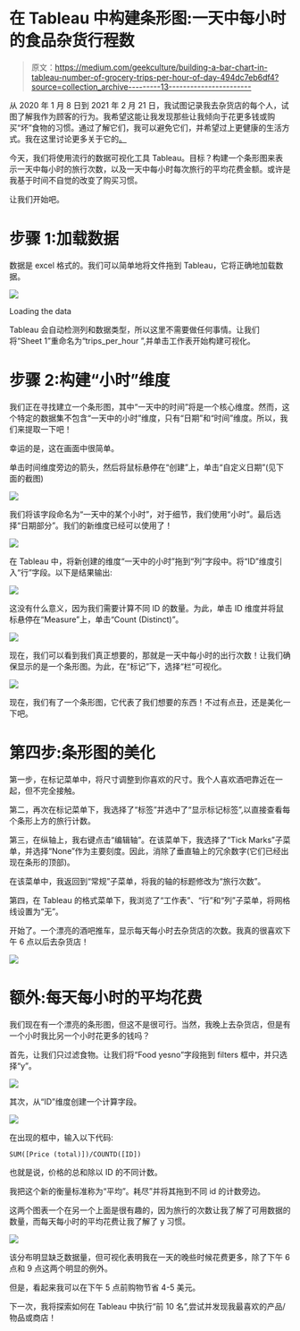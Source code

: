 # 在 Tableau 中构建条形图:一天中每小时的食品杂货行程数

> 原文：<https://medium.com/geekculture/building-a-bar-chart-in-tableau-number-of-grocery-trips-per-hour-of-day-494dc7eb6df4?source=collection_archive---------13----------------------->

从 2020 年 1 月 8 日到 2021 年 2 月 21 日，我试图记录我去杂货店的每个人，试图了解我作为顾客的行为。我希望这能让我发现那些让我倾向于花更多钱或购买“坏”食物的习惯。通过了解它们，我可以避免它们，并希望过上更健康的生活方式。我在这里讨论更多关于它的[。](/@alexistats/groceries-insights-trying-to-improve-my-life-through-data-analysis-738a976074ee)

今天，我们将使用流行的数据可视化工具 Tableau。目标？构建一个条形图来表示一天中每小时的旅行次数，以及一天中每小时每次旅行的平均花费金额。或许是我基于时间不自觉的改变了购买习惯。

让我们开始吧。

# 步骤 1:加载数据

数据是 excel 格式的。我们可以简单地将文件拖到 Tableau，它将正确地加载数据。

![](img/d6a17163f36dd92533affe37fbe9385c.png)

Loading the data

Tableau 会自动检测列和数据类型，所以这里不需要做任何事情。让我们将“Sheet 1”重命名为“trips_per_hour ”,并单击工作表开始构建可视化。

# 步骤 2:构建“小时”维度

我们正在寻找建立一个条形图，其中“一天中的时间”将是一个核心维度。然而，这个特定的数据集不包含“一天中的小时”维度，只有“日期”和“时间”维度。所以，我们来提取一下吧！

幸运的是，这在画面中很简单。

单击时间维度旁边的箭头，然后将鼠标悬停在“创建”上，单击“自定义日期”(见下面的截图)

![](img/075c14b5e0f3e97f9a22b5256f650590.png)

我们将该字段命名为“一天中的某个小时”，对于细节，我们使用“小时”。最后选择“日期部分”。我们的新维度已经可以使用了！

![](img/afd15b6079f24322613b414b6f6324a1.png)

在 Tableau 中，将新创建的维度“一天中的小时”拖到“列”字段中。将“ID”维度引入“行”字段。以下是结果输出:

![](img/41a541baa67af522e3694a915ae2743f.png)

这没有什么意义，因为我们需要计算不同 ID 的数量。为此，单击 ID 维度并将鼠标悬停在“Measure”上，单击“Count (Distinct)”。

![](img/995a00ef4d2e6e89e356b107a436bf8b.png)

现在，我们可以看到我们真正想要的，那就是一天中每小时的出行次数！让我们确保显示的是一个条形图。为此，在“标记”下，选择“栏”可视化。

![](img/7b423bea5436992a37ab71298fecc675.png)

现在，我们有了一个条形图，它代表了我们想要的东西！不过有点丑，还是美化一下吧。

# 第四步:条形图的美化

第一步，在标记菜单中，将尺寸调整到你喜欢的尺寸。我个人喜欢酒吧靠近在一起，但不完全接触。

第二，再次在标记菜单下，我选择了“标签”并选中了“显示标记标签”,以直接查看每个条形上方的旅行计数。

第三，在纵轴上，我右键点击“编辑轴”。在该菜单下，我选择了“Tick Marks”子菜单，并选择“None”作为主要刻度。因此，消除了垂直轴上的冗余数字(它们已经出现在条形的顶部)。

在该菜单中，我返回到“常规”子菜单，将我的轴的标题修改为“旅行次数”。

第四，在 Tableau 的格式菜单下，我浏览了“工作表”、“行”和“列”子菜单，将网格线设置为“无”。

开始了。一个漂亮的酒吧推车，显示每天每小时去杂货店的次数。我真的很喜欢下午 6 点以后去杂货店！

![](img/101dfd7b33f33d31190157722ed9d83c.png)

# 额外:每天每小时的平均花费

我们现在有一个漂亮的条形图，但这不是很可行。当然，我晚上去杂货店，但是有一个小时我比另一个小时花更多的钱吗？

首先，让我们只过滤食物。让我们将“Food yesno”字段拖到 filters 框中，并只选择“y”。

![](img/dd7185075adc2c35139133bcce0dcc13.png)

其次，从“ID”维度创建一个计算字段。

![](img/fe4fc1e47158a41332bea5720035695b.png)

在出现的框中，输入以下代码:

```
SUM([Price (total)])/COUNTD([ID]) 
```

也就是说，价格的总和除以 ID 的不同计数。

我把这个新的衡量标准称为“平均”。耗尽”并将其拖到不同 id 的计数旁边。

这两个图表一个在另一个上面是很有趣的，因为旅行的次数让我了解了可用数据的数量，而每天每小时的平均花费让我了解了 y 习惯。

![](img/1501c638c3d537f6fbe474c351c5616d.png)

该分布明显缺乏数据量，但可视化表明我在一天的晚些时候花费更多，除了下午 6 点和 9 点这两个明显的例外。

但是，看起来我可以在下午 5 点前购物节省 4-5 美元。

下一次，我将探索如何在 Tableau 中执行“前 10 名”,尝试并发现我最喜欢的产品/物品或商店！